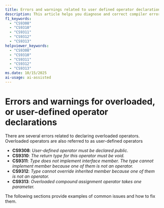 ```yaml
---
title: Errors and warnings related to user defined operator declarations
description: This article helps you diagnose and correct compiler errors and warnings when you declare user defined operators in your types
f1_keywords:
  - "CS9308"
  - "CS9310"
  - "CS9311"
  - "CS9312"
  - "CS9313"
helpviewer_keywords:
  - "CS9308"
  - "CS9310"
  - "CS9311"
  - "CS9312"
  - "CS9313"
ms.date: 10/15/2025
ai-usage: ai-assisted
---
```

# Errors and warnings for overloaded, or user-defined operator declarations

There are several errors related to declaring overloaded operators. Overloaded operators are also referred to as user-defined operators

<!-- The text in this list generates issues for Acrolinx, because they don't use contractions.
That's by design. The text closely matches the text of the compiler error / warning for SEO purposes.
 -->
- **CS9308**: *User-defined operator must be declared public.*
- **CS9310**: *The return type for this operator must be void.*
- **CS9311**: *Type does not implement interface member. The type cannot implement member because one of them is not an operator.*
- **CS9312**: *Type cannot override inherited member because one of them is not an operator.*
- **CS9313**: *Overloaded compound assignment operator takes one parameter.*

The following sections provide examples of common issues and how to fix them.

